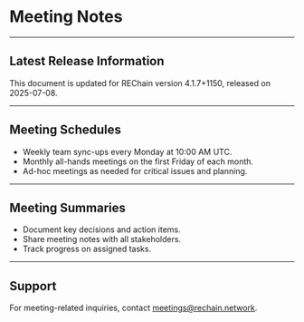 # Meeting Notes

---

## Latest Release Information

This document is updated for REChain version 4.1.7+1150, released on 2025-07-08.

---

## Meeting Schedules

- Weekly team sync-ups every Monday at 10:00 AM UTC.
- Monthly all-hands meetings on the first Friday of each month.
- Ad-hoc meetings as needed for critical issues and planning.

---

## Meeting Summaries

- Document key decisions and action items.
- Share meeting notes with all stakeholders.
- Track progress on assigned tasks.

---

## Support

For meeting-related inquiries, contact meetings@rechain.network.
